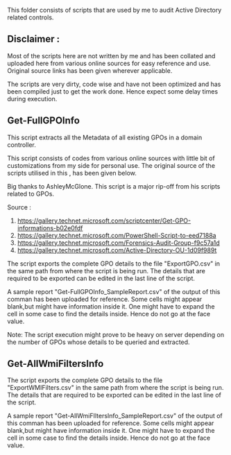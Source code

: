This folder consists of scripts that are used by me to audit Active Directory related controls.


Disclaimer : 
------------

Most of the scripts here are not written by me and has been collated and uploaded here from various online sources for easy reference and use. Original source links has been given wherever applicable.

The scripts are very dirty, code wise and have not been optimized and has been compiled just to get the work done. Hence expect some delay times during execution.

Get-FullGPOInfo 
---------------
This script extracts all the Metadata of all existing GPOs in a domain controller.

This script consists of codes from various online sources with little bit of customizations from my side for personal use. The original source of the scripts utilised in this , has been given below.

Big thanks to AshleyMcGlone. This script is a major rip-off from his scripts related to GPOs. 

Source : 
1. https://gallery.technet.microsoft.com/scriptcenter/Get-GPO-informations-b02e0fdf
2. https://gallery.technet.microsoft.com/PowerShell-Script-to-eed7188a
3. https://gallery.technet.microsoft.com/Forensics-Audit-Group-f9c57a1d
4. https://gallery.technet.microsoft.com/Active-Directory-OU-1d09f989t

The script exports the complete GPO details to the file "ExportGPO.csv" in the same path from where the script is being run.
The details that are required to be exported can be edited in the last line of the script.

A sample report "Get-FullGPOInfo_SampleReport.csv" of the output of this comman has been uploaded for reference. Some cells might appear blank,but might have information inside it. One might have to expand the cell in some case to find the details inside. Hence do not go at the face value.

Note: The script execution might prove to be heavy on server depending on the number of GPOs whose details to be queried and extracted.

Get-AllWmiFiltersInfo
---------------------

The script exports the complete GPO details to the file "ExportWMIFilters.csv" in the same path from where the script is being run.
The details that are required to be exported can be edited in the last line of the script.

A sample report "Get-AllWmiFIltersInfo_SampleReport.csv" of the output of this comman has been uploaded for reference. Some cells might appear blank,but might have information inside it. One might have to expand the cell in some case to find the details inside. Hence do not go at the face value.
